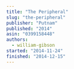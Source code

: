 ```yaml
---
title: "The Peripheral"
slug: "the-peripheral"
publisher: "Putnam"
published: "2014"
asin: "0399158448"
authors:
  - william-gibson
started: "2014-11-24"
finished: "2014-12-15"
---
```

